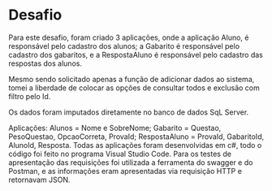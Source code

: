 # Desafio

Para este desafio, foram criado 3 aplicações, onde a aplicação Aluno, é responsável pelo cadastro dos alunos; a Gabarito é responsável pelo cadastro dos gabaritos, 
e a RespostaAluno é responsável pelo cadastro das respostas dos alunos.

Mesmo sendo solicitado apenas a função de adicionar dados ao sistema, tomei a liberdade de colocar as opções de consultar todos e exclusão com filtro pelo Id.

Os dados foram imputados diretamente no banco de dados SqL Server.

Aplicações:
Alunos = Nome e SobreNome;
Gabarito = Questao, PesoQuestao, OpcaoCorreta, ProvaId;
RespostaAluno = ProvaId, GabaritoId, AlunoId, Resposta. 
Todas as aplicações foram desenvolvidas em c#, todo o código foi feito no programa Visual Studio Code.
Para os testes de apresentação das requisições foi utilizada a ferramenta do swagger e do Postman, e as informações eram apresentadas via requisição HTTP e retornavam JSON.
